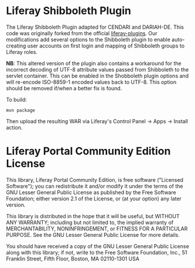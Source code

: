 Liferay Shibboleth Plugin
=========================

The Liferay Shibboleth Plugin adapted for CENDARI and DARIAH-DE.
This code was originally forked from the official [liferay-plugins](https://github.com/liferay/liferay-plugins).
Our modifications add several options to the Shibboleth plugin to enable auto-creating
user accounts on first login and mapping of Shibboleth groups to Liferay roles.

**NB**: This altered version of the plugin also contains a workaround for the incorrect decoding of UTF-8
attribute values passed from Shibboleth to the servlet container. This can be enabled in the Shobboleth
plugin options and will re-encode ISO-8859-1 encoded values back to UTF-8. This option should be removed
if/when a better fix is found.

To build:

    mvn package

Then upload the resulting WAR via Liferay's Control Panel -> Apps -> Install action.

Liferay Portal Community Edition License
========================================

This library, Liferay Portal Community Edition, is free software ("Licensed Software"); you can redistribute it and/or
modify it under the terms of the GNU Lesser General Public License as published by the Free Software Foundation; either
version 2.1 of the License, or (at your option) any later version.

This library is distributed in the hope that it will be useful, but WITHOUT ANY WARRANTY; including but not limited to,
the implied warranty of MERCHANTABILITY, NONINFRINGEMENT, or FITNESS FOR A PARTICULAR PURPOSE. See the GNU Lesser
General Public License for more details.

You should have received a copy of the GNU Lesser General Public License along with this library; if not, write to the
Free Software Foundation, Inc., 51 Franklin Street, Fifth Floor, Boston, MA 02110-1301 USA

